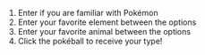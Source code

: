 1. Enter if you are familiar with Pokémon
2. Enter your favorite element between the options
3. Enter your favorite animal between the options
4. Click the pokéball to receive your type!
